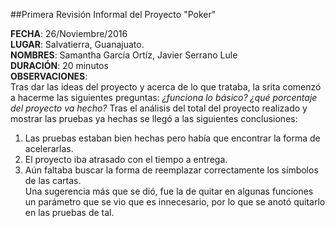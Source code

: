 ##Primera Revisión Informal del Proyecto "Poker"

**FECHA**: 26/Noviembre/2016  
**LUGAR**: Salvatierra, Guanajuato.   
**NOMBRES**: Samantha García Ortíz, Javier Serrano Lule   
**DURACIÓN**: 20 minutos   
**OBSERVACIONES**:  
Tras dar las ideas del proyecto y acerca de lo que trataba, la srita comenzó a hacerme las siguientes preguntas: *¿funciona lo básico?* *¿qué porcentaje del proyecto va hecho?* Tras el análisis del total del proyecto realizado y mostrar las pruebas ya hechas se llegó a las siguientes conclusiones:  
1. Las pruebas estaban bien hechas pero había que encontrar la forma de acelerarlas.  
2. El proyecto iba atrasado con el tiempo a entrega.  
3. Aún faltaba buscar la forma de reemplazar correctamente los símbolos de las cartas.  
Una sugerencia más que se dió, fue la de quitar en algunas funciones un parámetro que se vio que es innecesario, por lo que se anotó quitarlo en las pruebas de tal.